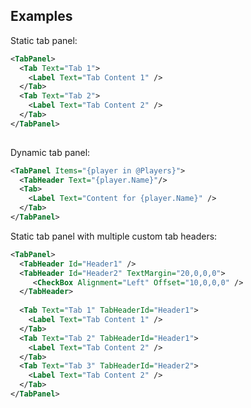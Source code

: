 ## Examples

Static tab panel:

```xml
<TabPanel>
  <Tab Text="Tab 1">
    <Label Text="Tab Content 1" />
  </Tab>
  <Tab Text="Tab 2">
    <Label Text="Tab Content 2" />
  </Tab>
</TabPanel>
  
```

Dynamic tab panel:

```xml
<TabPanel Items="{player in @Players}">
  <TabHeader Text="{player.Name}"/>
  <Tab>
    <Label Text="Content for {player.Name}" />
  </Tab>
</TabPanel>
```

Static tab panel with multiple custom tab headers: 

```xml
<TabPanel>
  <TabHeader Id="Header1" />
  <TabHeader Id="Header2" TextMargin="20,0,0,0">
     <CheckBox Alignment="Left" Offset="10,0,0,0" />
  </TabHeader>
    
  <Tab Text="Tab 1" TabHeaderId="Header1">
    <Label Text="Tab Content 1" />
  </Tab>
  <Tab Text="Tab 2" TabHeaderId="Header1">
    <Label Text="Tab Content 2" />
  </Tab>
  <Tab Text="Tab 3" TabHeaderId="Header2">
    <Label Text="Tab Content 2" />
  </Tab>
</TabPanel>
  
```

